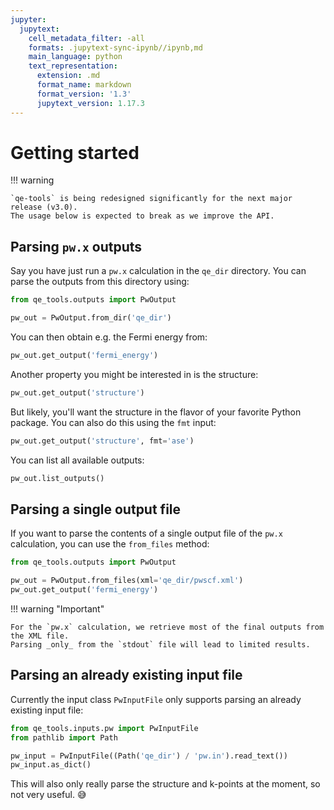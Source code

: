 ```yaml
---
jupyter:
  jupytext:
    cell_metadata_filter: -all
    formats: .jupytext-sync-ipynb//ipynb,md
    main_language: python
    text_representation:
      extension: .md
      format_name: markdown
      format_version: '1.3'
      jupytext_version: 1.17.3
---
```


# Getting started

!!! warning

    `qe-tools` is being redesigned significantly for the next major release (v3.0).
    The usage below is expected to break as we improve the API.

## Parsing `pw.x` outputs

Say you have just run a `pw.x` calculation in the `qe_dir` directory.
You can parse the outputs from this directory using:

```python
from qe_tools.outputs import PwOutput

pw_out = PwOutput.from_dir('qe_dir')
```

You can then obtain e.g. the Fermi energy from:

```python
pw_out.get_output('fermi_energy')
```

Another property you might be interested in is the structure:

```python
pw_out.get_output('structure')
```

But likely, you'll want the structure in the flavor of your favorite Python package.
You can also do this using the `fmt` input:

```python
pw_out.get_output('structure', fmt='ase')
```

You can list all available outputs:

```python
pw_out.list_outputs()
```

## Parsing a single output file

If you want to parse the contents of a single output file of the `pw.x` calculation, you can use the `from_files` method:

```python
from qe_tools.outputs import PwOutput

pw_out = PwOutput.from_files(xml='qe_dir/pwscf.xml')
pw_out.get_output('fermi_energy')
```

!!! warning "Important"

    For the `pw.x` calculation, we retrieve most of the final outputs from the XML file.
    Parsing _only_ from the `stdout` file will lead to limited results.


## Parsing an already existing input file

Currently the input class `PwInputFile` only supports parsing an already existing input file:
```python
from qe_tools.inputs.pw import PwInputFile
from pathlib import Path

pw_input = PwInputFile((Path('qe_dir') / 'pw.in').read_text())
pw_input.as_dict()
```

This will also only really parse the structure and k-points at the moment, so not very useful. 😅
